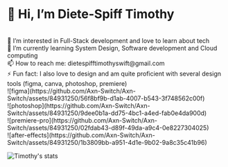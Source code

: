 <h1>👋 Hi, I’m Diete-Spiff Timothy</h1> <br>
👀 I’m interested in Full-Stack development and love to learn about tech <br>
🌱 I’m currently learning System Design, Software development and Cloud computing<br>
📫 How to reach me: dietespifftimothyswift@gmail.com<br>
⚡ Fun fact: I also love to design and am quite proficient with several design tools (figma, canva, photoshop, premiere)<br>
![figma](https://github.com/Axn-Switch/Axn-Switch/assets/84931250/56f8bf9b-d1ab-4007-b543-3f748562c00f)<br/>
![photoshop](https://github.com/Axn-Switch/Axn-Switch/assets/84931250/9dee0b1a-dd75-4bc1-a4ed-fab0e4da900d)<br/>
![premiere-pro](https://github.com/Axn-Switch/Axn-Switch/assets/84931250/02fdab43-d89f-49da-a9c4-0e8227304025)<br/>
![after-effects](https://github.com/Axn-Switch/Axn-Switch/assets/84931250/1b3809bb-a951-4d1e-9b02-9a8c35c41b96)<br/>

![Timothy's stats](https://github-readme-stats.vercel.app/api?username=Axn-Switch&theme=dark&show_icons=true)

<!--
**Axn-Switch/Axn-Switch** is a ✨ _special_ ✨ repository because its `README.md` (this file) appears on your GitHub profile.

Here are some ideas to get you started:

- 🔭 I’m currently working on ...
- 🌱 I’m currently learning ...
- 👯 I’m looking to collaborate on ...
- 🤔 I’m looking for help with ...
- 💬 Ask me about ...
- 📫 How to reach me: ...
- 😄 Pronouns: ...
- ⚡ Fun fact: ...
-->
